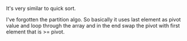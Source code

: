 It's very similar to quick sort.

I've forgotten the partition algo. So basically it uses last element as pivot value and loop through the array and in the end swap the pivot with first element that is >= pivot.
